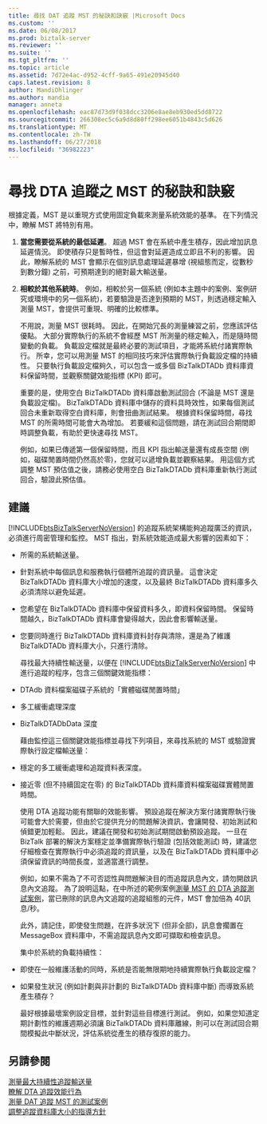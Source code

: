 ```yaml
---
title: 尋找 DAT 追蹤 MST 的秘訣和訣竅 |Microsoft Docs
ms.custom: ''
ms.date: 06/08/2017
ms.prod: biztalk-server
ms.reviewer: ''
ms.suite: ''
ms.tgt_pltfrm: ''
ms.topic: article
ms.assetid: 7d72e4ac-d952-4cff-9a65-491e20945d40
caps.latest.revision: 8
author: MandiOhlinger
ms.author: mandia
manager: anneta
ms.openlocfilehash: eac87d73d9f038dcc3206e8ae8eb930ed5dd8722
ms.sourcegitcommit: 266308ec5c6a9d8d80ff298ee6051b4843c5d626
ms.translationtype: MT
ms.contentlocale: zh-TW
ms.lasthandoff: 06/27/2018
ms.locfileid: "36982223"
---
```

# <a name="tips-and-tricks-for-finding-mst-of-dta-tracking"></a>尋找 DTA 追蹤之 MST 的秘訣和訣竅
根據定義，MST 是以重現方式使用固定負載來測量系統效能的基準。 在下列情況中，瞭解 MST 將特別有用。  
  
1. **當您需要從系統的最低延遲**。 超過 MST 會在系統中產生積存，因此增加訊息延遲情況。 即使積存只是暫時性，但這會對延遲造成立即且不利的影響。 因此，瞭解系統的 MST 會顯示在個別訊息處理延遲暴增 (視組態而定，從數秒到數分鐘) 之前，可預期達到的絕對最大輸送量。  
  
2. **相較於其他系統時**。 例如，相較於另一個系統 (例如本主題中的案例、案例研究或環境中的另一個系統)，若要驗證是否達到預期的 MST，則透過穩定輸入測量 MST，會提供可重現、明確的比較標準。  
  
   不用說，測量 MST 很耗時。 因此，在開始冗長的測量練習之前，您應該評估優點。 大部分實際執行的系統不會經歷 MST 所測量的穩定輸入，而是隨時間變動的負載。 負載設定檔就是最終必要的測試項目，才能將系統付諸實際執行。 所幸，您可以用測量 MST 的相同技巧來評估實際執行負載設定檔的持續性。 只要執行負載設定檔夠久，可以包含一或多個 BizTalkDTADb 資料庫資料保留時間，並觀察關鍵效能指標 (KPI) 即可。  
  
   重要的是，使用空白 BizTalkDTADb 資料庫啟動測試回合 (不論是 MST 還是負載設定檔)。 BizTalkDTADb 資料庫中儲存的資料具時效性，如果每個測試回合未重新取得空白資料庫，則會扭曲測試結果。 根據資料保留時間，尋找 MST 的所需時間可能會大為增加。 若要緩和這個問題，請在測試回合期間即時調整負載，有助於更快速尋找 MST。  
  
   例如，如果已傳遞第一個保留時間，而且 KPI 指出輸送量還有成長空間 (例如，磁碟閒置時間仍然高於零)，您就可以遞增負載並觀察結果。 用這個方式調整 MST 預估值之後，請務必使用空白 BizTalkDTADb 資料庫重新執行測試回合，驗證此預估值。  
  
## <a name="recommendations"></a>建議  
 [!INCLUDE[btsBizTalkServerNoVersion](../includes/btsbiztalkservernoversion-md.md)] 的追蹤系統架構能夠追蹤廣泛的資訊，必須進行周密管理和監控。 MST 指出，對系統效能造成最大影響的因素如下：  
  
- 所需的系統輸送量。  
  
- 針對系統中每個訊息和服務執行個體所追蹤的資訊量。 這會決定 BizTalkDTADb 資料庫大小增加的速度，以及最終 BizTalkDTADb 資料庫多久必須清除以避免延遲。  
  
- 您希望在 BizTalkDTADb 資料庫中保留資料多久，即資料保留時間。 保留時間越久，BizTalkDTADb 資料庫會變得越大，因此會影響輸送量。  
  
- 您要同時進行 BizTalkDTADb 資料庫資料封存與清除，還是為了維護 BizTalkDTADb 資料庫大小，只進行清除。  
  
  尋找最大持續性輸送量，以便在 [!INCLUDE[btsBizTalkServerNoVersion](../includes/btsbiztalkservernoversion-md.md)] 中進行追蹤的程序，包含三個關鍵效能指標：  
  
- DTAdb 資料檔案磁碟子系統的「實體磁碟閒置時間」  
  
- 多工緩衝處理深度  
  
- BizTalkDTADbData 深度  
  
  藉由監控這三個關鍵效能指標並尋找下列項目，來尋找系統的 MST 或驗證實際執行設定檔輸送量：  
  
- 穩定的多工緩衝處理和追蹤資料表深度。  
  
- 接近零 (但不持續固定在零) 的 BizTalkDTADb 資料庫資料檔案磁碟實體閒置時間。  
  
  使用 DTA 追蹤功能有關聯的效能影響。  預設追蹤在解決方案付諸實際執行後可能會大於需要，但由於它提供充分的問題解決資訊，會讓開發、初始測試和偵錯更加輕鬆。 因此，建議在開發和初始測試期間啟動預設追蹤。 一旦在 BizTalk 部署的解決方案穩定並準備實際執行驗證 (包括效能測試) 時，建議您仔細檢查在實際執行中必須追蹤的資訊量，以及在 BizTalkDTADb 資料庫中必須保留資訊的時間長度，並適當進行調整。  
  
  例如，如果不需為了不可否認性與問題解決目的而追蹤訊息內文，請勿開啟訊息內文追蹤。 為了說明這點，在中所述的範例案例[測量 MST 的 DTA 追蹤測試案例](../core/test-scenarios-for-measuring-mst-of-dta-tracking.md)，當已刪除的訊息內文追蹤的追蹤組態的元件，MST 會加倍為 40訊息/秒。  
  
  此外，請記住，即使發生問題，在許多狀況下 (但非全部)，訊息會擱置在 MessageBox 資料庫中，不需追蹤訊息內文即可擷取和檢查訊息。  
  
  集中於系統的負載持續性：  
  
- 即使在一般維護活動的同時，系統是否能無限期地持續實際執行負載設定檔？  
  
- 如果發生狀況 (例如計劃與非計劃的 BizTalkDTADb 資料庫中斷) 而導致系統產生積存？  
  
  最好根據最壞案例設定目標，並針對這些目標進行測試。 例如，如果您知道定期計劃性的維護週期必須讓 BizTalkDTADb 資料庫離線，則可以在測試回合期間模擬此中斷狀況，評估系統從產生的積存復原的能力。  
  
## <a name="see-also"></a>另請參閱  
 [測量最大持續性追蹤輸送量](../core/measuring-maximum-sustainable-tracking-throughput.md)   
 [瞭解 DTA 追蹤效能行為](../core/understanding-dta-tracking-performance-behavior.md)   
 [測量 DAT 追蹤 MST 的測試案例](../core/test-scenarios-for-measuring-mst-of-dta-tracking.md)   
 [調整追蹤資料庫大小的指導方針](../core/tracking-database-sizing-guidelines.md)
